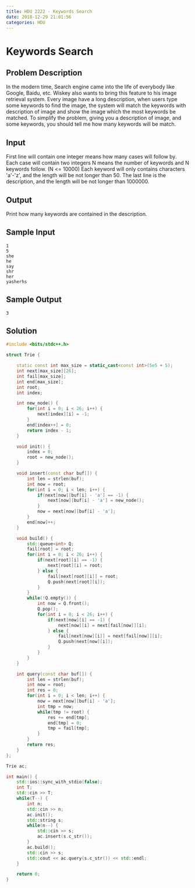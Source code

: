 ```yaml
---
title: HDU 2222 - Keywords Search
date: 2018-12-29 21:01:56
categories: HDU
---
```

# Keywords Search

<!--more-->

## Problem Description

In the modern time, Search engine came into the life of everybody like Google, Baidu, etc.
Wiskey also wants to bring this feature to his image retrieval system.
Every image have a long description, when users type some keywords to find the image, the system will match the keywords with description of image and show the image which the most keywords be matched.
To simplify the problem, giving you a description of image, and some keywords, you should tell me how many keywords will be match.

## Input

First line will contain one integer means how many cases will follow by.
Each case will contain two integers N means the number of keywords and N keywords follow. (N <= 10000)
Each keyword will only contains characters 'a'-'z', and the length will be not longer than 50.
The last line is the description, and the length will be not longer than 1000000.

## Output

Print how many keywords are contained in the description.

## Sample Input

```
1
5
she
he
say
shr
her
yasherhs
```

## Sample Output

```
3
```

## Solution

```cpp
#include <bits/stdc++.h>

struct Trie {

    static const int max_size = static_cast<const int>(5e5 + 5);
    int next[max_size][26];
    int fail[max_size];
    int end[max_size];
    int root;
    int index;

    int new_node() {
        for(int i = 0; i < 26; i++) {
            next[index][i] = -1;
        }
        end[index++] = 0;
        return index - 1;
    }

    void init() {
        index = 0;
        root = new_node();
    }

    void insert(const char buf[]) {
        int len = strlen(buf);
        int now = root;
        for(int i = 0; i < len; i++) {
            if(next[now][buf[i] - 'a'] == -1) {
                next[now][buf[i] - 'a'] = new_node();
            }
            now = next[now][buf[i] - 'a'];
        }
        end[now]++;
    }

    void build() {
        std::queue<int> Q;
        fail[root] = root;
        for(int i = 0; i < 26; i++) {
            if(next[root][i] == -1) {
                next[root][i] = root;
            } else {
                fail[next[root][i]] = root;
                Q.push(next[root][i]);
            }
        }
        while(!Q.empty()) {
            int now = Q.front();
            Q.pop();
            for(int i = 0; i < 26; i++) {
                if(next[now][i] == -1) {
                    next[now][i] = next[fail[now]][i];
                } else {
                    fail[next[now][i]] = next[fail[now]][i];
                    Q.push(next[now][i]);
                }
            }
        }
    }

    int query(const char buf[]) {
        int len = strlen(buf);
        int now = root;
        int res = 0;
        for(int i = 0; i < len; i++) {
            now = next[now][buf[i] - 'a'];
            int tmp = now;
            while(tmp != root) {
                res += end[tmp];
                end[tmp] = 0;
                tmp = fail[tmp];
            }
        }
        return res;
    }
};

Trie ac;

int main() {
    std::ios::sync_with_stdio(false);
    int T;
    std::cin >> T;
    while(T--) {
        int n;
        std::cin >> n;
        ac.init();
        std::string s;
        while(n--) {
            std::cin >> s;
            ac.insert(s.c_str());
        }
        ac.build();
        std::cin >> s;
        std::cout << ac.query(s.c_str()) << std::endl;
    }

    return 0;
}
```